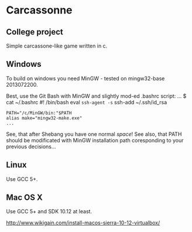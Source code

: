 # Carcassonne
## College project
Simple carcassone-like game written in c.

Windows
---
To build on windows you need MinGW - tested on mingw32-base 2013072200.

Best, use the Git Bash with MinGW and slightly mod-ed .bashrc script:
	...
	$ cat ~/.bashrc
	#! /bin/bash
	eval `ssh-agent -s`
	ssh-add ~/.ssh/id_rsa
	
	PATH="/c/MinGW/bin:"$PATH
	alias make="mingw32-make.exe"
	...

See, that after Shebang you have one normal *space*!
See also, that PATH should be modificated with MinGW installation path coresponding to your previous decisions...

Linux
---
Use GCC 5+.

Mac OS X
---
Use GCC 5+ and SDK 10.12 at least.

http://www.wikigain.com/install-macos-sierra-10-12-virtualbox/
